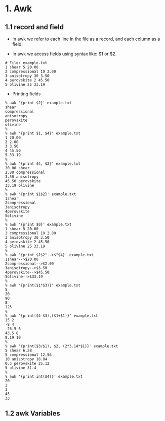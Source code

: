 # 1. Awk

## 1.1 record and field

* In awk we refer to each line in the file as a record, and each column as a field.

* In awk we access fields using syntax like: $1 or $2.

```
# File: example.txt
1 shear 5 20.00
2 compressional 10 2.00
3 anisotropy 30 3.50
4 perovskite 2 45.50
5 olivine 25 33.19 
```

* Printing fields

```
% awk '{print $2}' example.txt
shear
compressional
anisotropy
perovskite
olivine
%
% awk '{print $1, $4}' example.txt
1 20.00
2 2.00
3 3.50
4 45.50
5 33.19
%
% awk '{print $4, $2}' example.txt
20.00 shear
2.00 compressional
3.50 anisotropy
45.50 perovskite
33.19 olivine
% 
% awk '{print $1$2}' example.txt
1shear
2compressional
3anisotropy
4perovskite
5olivine
%
% awk '{print $0}' example.txt
1 shear 5 20.00
2 compressional 10 2.00
3 anisotropy 30 3.50
4 perovskite 2 45.50
5 olivine 25 33.19 
%
% awk '{print $1$2"-->$"$4}' example.txt
1shear-->$20.00
2compressional-->$2.00
3anisotropy-->$3.50
4perovskite-->$45.50
5olivine-->$33.19
%
% awk '{print($1*$3)}' example.txt
5
20
90
8
125
%
% awk '{print($4-$3),($1+$1)}' example.txt
15 2
-8 4
-26.5 6
43.5 8
8.19 10
%
% awk '{print($3/$1), $2, (2*3.14*$1)}' example.txt
5 shear 6.28
5 compressional 12.56
10 anisotropy 18.84
0.5 perovskite 25.12
5 olivine 31.4
%
% awk '{print int($4)}' example.txt
20
2
3
45
33
```

## 1.2 awk Variables








































